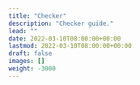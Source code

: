 ```yaml
---
title: "Checker"
description: "Checker guide."
lead: ""
date: 2022-03-10T08:00:00+00:00
lastmod: 2022-03-10T08:00:00+00:00
draft: false
images: []
weight: -3000
---
```

